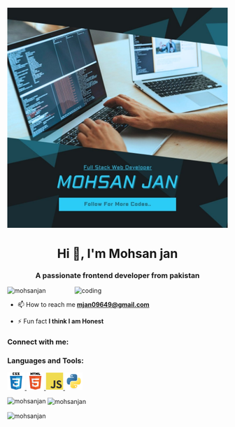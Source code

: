 ![logo](https://github.com/Mohsanjan/Mohsanjan.m/blob/main/Add%20a%20heading%20(1).jpg)
<h1 align="center">Hi 👋, I'm Mohsan jan</h1>
<h3 align="center">A passionate frontend developer from pakistan</h3>
<image align="right" alt="coding" width="350" src="https://mir-s3-cdn-cf.behance.net/project_modules/fs/bbefa799786133.5efa9bf3d1b49.gif">

<p align="left"> <img src="https://komarev.com/ghpvc/?username=mohsanjan&label=Profile%20views&color=0e75b6&style=flat" alt="mohsanjan" /> </p>

- 📫 How to reach me **mjan09649@gmail.com**

- ⚡ Fun fact **I think I am Honest**

<h3 align="left">Connect with me:</h3>
<p align="left">
</p>

<h3 align="left">Languages and Tools:</h3>
<p align="left"> <a href="https://www.w3schools.com/css/" target="_blank" rel="noreferrer"> <img src="https://raw.githubusercontent.com/devicons/devicon/master/icons/css3/css3-original-wordmark.svg" alt="css3" width="40" height="40"/> </a> <a href="https://www.w3.org/html/" target="_blank" rel="noreferrer"> <img src="https://raw.githubusercontent.com/devicons/devicon/master/icons/html5/html5-original-wordmark.svg" alt="html5" width="40" height="40"/> </a> <a href="https://developer.mozilla.org/en-US/docs/Web/JavaScript" target="_blank" rel="noreferrer"> <img src="https://raw.githubusercontent.com/devicons/devicon/master/icons/javascript/javascript-original.svg" alt="javascript" width="40" height="40"/> </a> <a href="https://www.python.org" target="_blank" rel="noreferrer"> <img src="https://raw.githubusercontent.com/devicons/devicon/master/icons/python/python-original.svg" alt="python" width="40" height="40"/> </a> </p>

<p><img align="left" src="https://github-readme-stats.vercel.app/api/top-langs?username=mohsanjan&show_icons=true&locale=en&layout=compact" alt="mohsanjan" /></p>

<p>&nbsp;<img align="center" src="https://github-readme-stats.vercel.app/api?username=mohsanjan&show_icons=true&locale=en" alt="mohsanjan" /></p>

<p><img align="center" src="https://github-readme-streak-stats.herokuapp.com/?user=mohsanjan&" alt="mohsanjan" /></p>
